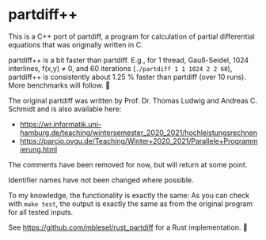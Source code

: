 # partdiff++

This is a C++ port of partdiff, a program for calculation of partial
differential equations that was originally written in C.

partdiff++ is a bit faster than partdiff.
E.g., for 1 thread, Gauß-Seidel, 1024 interlines, f(x,y) ≠ 0, and 60 iterations (`./partdiff 1 1 1024 2 2 60`),
partdiff++ is consistently about 1.25 % faster than partdiff (over 10 runs). More benchmarks will follow. 🙂

The original partdiff was written by Prof. Dr. Thomas Ludwig and
Andreas C. Schmidt and is also available here:

* https://wr.informatik.uni-hamburg.de/teaching/wintersemester_2020_2021/hochleistungsrechnen
* https://parcio.ovgu.de/Teaching/Winter+2020_2021/Parallele+Programmierung.html

The comments have been removed for now, but will return at some point.

Identifier names have not been changed where possible.

To my knowledge, the functionality is exactly the same:
As you can check with `make test`, the output is exactly the same as from the
original program for all tested inputs.

See https://github.com/mblesel/rust_partdiff for a Rust implementation. 🙂
